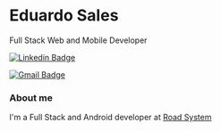 # Eduardo Sales

Full Stack Web and Mobile Developer

[![Linkedin Badge](https://img.shields.io/badge/-LinkedIn-blue?style=flat-square&logo=Linkedin&logoColor=white&link=https://www.linkedin.com/in/eduardosp6/)](https://www.linkedin.com/in/eduardosp6/)

[![Gmail Badge](https://img.shields.io/badge/-diego.schell.f@gmail.com-6633cc?style=flat-square&logo=Gmail&logoColor=white&link=mailto:eduardo.sp6@gmail.com)](eduardo.sp6@gmail.com)

### About me

I'm a Full Stack and Android developer at [Road System](https://roadsystem.com.br) 



<!--
**EduardoSP6/eduardosp6** is a ✨ _special_ ✨ repository because its `README.md` (this file) appears on your GitHub profile.

Here are some ideas to get you started:

- 🔭 I’m currently working on ...
- 🌱 I’m currently learning ReactJS and NextJS
- 💬 Ask me about ...
- 📫 How to reach me: ...
- 😄 Pronouns: ...
- ⚡ Fun fact: ...
-->

